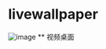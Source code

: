 # livewallpaper

![image](https://github.com/xujianhui404/livewallpaper/blob/master/demo.gif)
** 视频桌面



